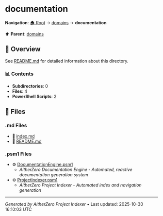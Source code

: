 # documentation

**Navigation**: [🏠 Root](../../index.md) → [domains](../index.md) → **documentation**

⬆️ **Parent**: [domains](../index.md)

## 📖 Overview

See [README.md](./README.md) for detailed information about this directory.

### 📊 Contents

- **Subdirectories**: 0
- **Files**: 4
- **PowerShell Scripts**: 2

## 📄 Files

### .md Files

- 📝 [index.md](./index.md)
- 📝 [README.md](./README.md)

### .psm1 Files

- ⚙️ [DocumentationEngine.psm1](./DocumentationEngine.psm1)
  - *AitherZero Documentation Engine - Automated, reactive documentation generation system*
- ⚙️ [ProjectIndexer.psm1](./ProjectIndexer.psm1)
  - *AitherZero Project Indexer - Automated index and navigation generation*

---

*Generated by AitherZero Project Indexer* • Last updated: 2025-10-30 16:10:03 UTC

